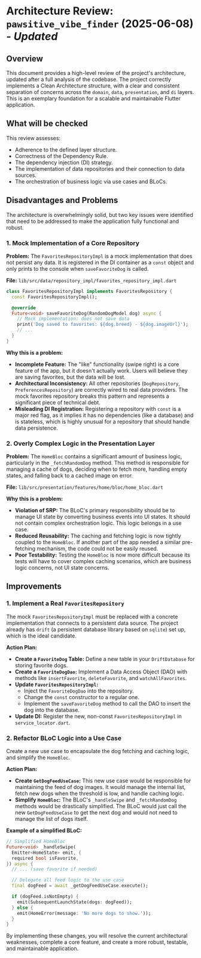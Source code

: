 # Architecture Review: `pawsitive_vibe_finder` (2025-06-08) - *Updated*

## Overview

This document provides a high-level review of the project's architecture, updated after a full analysis of the codebase. The project correctly implements a Clean Architecture structure, with a clear and consistent separation of concerns across the `domain`, `data`, `presentation`, and `di` layers. This is an exemplary foundation for a scalable and maintainable Flutter application.

## What will be checked

This review assesses:
- Adherence to the defined layer structure.
- Correctness of the Dependency Rule.
- The dependency injection (DI) strategy.
- The implementation of data repositories and their connection to data sources.
- The orchestration of business logic via use cases and BLoCs.

## Disadvantages and Problems

The architecture is overwhelmingly solid, but two key issues were identified that need to be addressed to make the application fully functional and robust.

### 1. Mock Implementation of a Core Repository

**Problem:** The `FavoritesRepositoryImpl` is a mock implementation that does not persist any data. It is registered in the DI container as a `const` object and only prints to the console when `saveFavoriteDog` is called.

**File:** `lib/src/data/repository_impl/favorites_repository_impl.dart`
```dart
class FavoritesRepositoryImpl implements FavoritesRepository {
  const FavoritesRepositoryImpl();

  @override
  Future<void> saveFavoriteDog(RandomDogModel dog) async {
    // Mock implementation: does not save data
    print('Dog saved to favorites: ${dog.breed} - ${dog.imageUrl}');
    // ...
  }
}
```

**Why this is a problem:**
- **Incomplete Feature:** The "like" functionality (swipe right) is a core feature of the app, but it doesn't actually work. Users will believe they are saving favorites, but the data will be lost.
- **Architectural Inconsistency:** All other repositories (`DogRepository`, `PreferencesRepository`) are correctly wired to real data providers. The mock favorites repository breaks this pattern and represents a significant piece of technical debt.
- **Misleading DI Registration:** Registering a repository with `const` is a major red flag, as it implies it has no dependencies (like a database) and is stateless, which is highly unusual for a repository that should handle data persistence.

### 2. Overly Complex Logic in the Presentation Layer

**Problem:** The `HomeBloc` contains a significant amount of business logic, particularly in the `_fetchRandomDog` method. This method is responsible for managing a cache of dogs, deciding when to fetch more, handling empty states, and falling back to a cached image on error.

**File:** `lib/src/presentation/features/home/bloc/home_bloc.dart`

**Why this is a problem:**
- **Violation of SRP:** The BLoC's primary responsibility should be to manage UI state by converting business events into UI states. It should not contain complex orchestration logic. This logic belongs in a use case.
- **Reduced Reusability:** The caching and fetching logic is now tightly coupled to the `HomeBloc`. If another part of the app needed a similar pre-fetching mechanism, the code could not be easily reused.
- **Poor Testability:** Testing the `HomeBloc` is now more difficult because its tests will have to cover complex caching scenarios, which are business logic concerns, not UI state concerns.

## Improvements

### 1. Implement a Real `FavoritesRepository`

The mock `FavoritesRepositoryImpl` must be replaced with a concrete implementation that connects to a persistent data source. The project already has `drift` (a persistent database library based on `sqlite`) set up, which is the ideal candidate.

**Action Plan:**
- **Create a `FavoriteDog` Table:** Define a new table in your `DriftDatabase` for storing favorite dogs.
- **Create a `FavoriteDogDao`:** Implement a Data Access Object (DAO) with methods like `insertFavorite`, `deleteFavorite`, and `watchAllFavorites`.
- **Update `FavoritesRepositoryImpl`:**
    - Inject the `FavoriteDogDao` into the repository.
    - Change the `const` constructor to a regular one.
    - Implement the `saveFavoriteDog` method to call the DAO to insert the dog into the database.
- **Update DI:** Register the new, non-const `FavoritesRepositoryImpl` in `service_locator.dart`.

### 2. Refactor BLoC Logic into a Use Case

Create a new use case to encapsulate the dog fetching and caching logic, and simplify the `HomeBloc`.

**Action Plan:**
- **Create `GetDogFeedUseCase`:** This new use case would be responsible for maintaining the feed of dog images. It would manage the internal list, fetch new dogs when the threshold is low, and handle caching logic.
- **Simplify `HomeBloc`:** The BLoC's `_handleSwipe` and `_fetchRandomDog` methods would be drastically simplified. The BLoC would just call the new `GetDogFeedUseCase` to get the next dog and would not need to manage the list of dogs itself.

**Example of a simplified BLoC:**
```dart
// Simplified HomeBloc
Future<void> _handleSwipe(
  Emitter<HomeState> emit, {
  required bool isFavorite,
}) async {
  // ... (save favorite if needed)

  // Delegate all feed logic to the use case
  final dogFeed = await _getDogFeedUseCase.execute();

  if (dogFeed.isNotEmpty) {
    emit(SubsequentLaunchState(dogs: dogFeed));
  } else {
    emit(HomeError(message: 'No more dogs to show.'));
  }
}
```

By implementing these changes, you will resolve the current architectural weaknesses, complete a core feature, and create a more robust, testable, and maintainable application. 